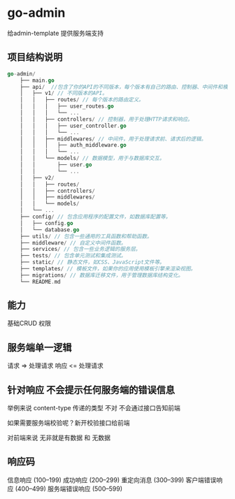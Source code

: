 # go-admin

给admin-template 提供服务端支持 


## 项目结构说明

```go
go-admin/
    ├── main.go
    ├── api/  //包含了你的API的不同版本，每个版本有自己的路由、控制器、中间件和模型。
    │   ├── v1/ // 不同版本的API。
    │   │   ├── routes/ // 每个版本的路由定义。
    │   │   │   ├── user_routes.go
    │   │   │   └── ...
    │   │   ├── controllers/ // 控制器，用于处理HTTP请求和响应。
    │   │   │   ├── user_controller.go
    │   │   │   └── ...
    │   │   ├── middlewares/ // 中间件，用于处理请求前、请求后的逻辑。
    │   │   │   ├── auth_middleware.go
    │   │   │   └── ...
    │   │   └── models/ // 数据模型，用于与数据库交互。
    │   │       ├── user.go
    │   │       └── ...
    │   ├── v2/
    │   │   ├── routes/
    │   │   ├── controllers/
    │   │   ├── middlewares/
    │   │   └── models/
    │   └── ...
    ├── config/ // 包含应用程序的配置文件，如数据库配置等。
    │   ├── config.go
    │   └── database.go
    ├── utils/ // 包含一些通用的工具函数和帮助函数。
    ├── middleware/ // 自定义中间件函数。
    ├── services/ // 包含一些业务逻辑的服务层。
    ├── tests/ // 包含单元测试和集成测试。
    ├── static/ // 静态文件，如CSS、JavaScript文件等。
    ├── templates/ // 模板文件，如果你的应用使用模板引擎来渲染视图。
    ├── migrations/ // 数据库迁移文件，用于管理数据库结构变化。
    └── README.md
```


## 能力
基础CRUD
权限


## 服务端单一逻辑

请求 => 处理请求 
响应 <= 处理请求

## 针对响应 不会提示任何服务端的错误信息

举例来说 content-type 传递的类型 不对 不会通过接口告知前端

如果需要服务端校验呢？新开校验接口给前端

对前端来说 无非就是有数据  和 无数据


## 响应码 

信息响应 (100–199)
成功响应 (200–299)
重定向消息 (300–399)
客户端错误响应 (400–499)
服务端错误响应 (500–599)